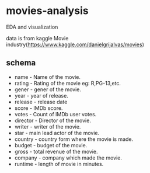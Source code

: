 # movies-analysis
EDA and  visualization

data is from kaggle Movie industry(https://www.kaggle.com/danielgrijalvas/movies)

## schema
- name   - Name of the movie.
- rating - Rating of the movie eg: R,PG-13,etc.
- gener  - gener of  the movie.
- year - year of release.
- release - release date
- score - IMDb score.
- votes - Count of IMDb user votes.
- director - Director of the movie.
- writer - writer of the movie.
- star   - main lead actor of the movie.
- country - country form where the movie is made.
- budget - budget of the movie.
- gross - total revenue of the movie.
- company - company which made the movie.
- runtime - length of movie in minutes.
